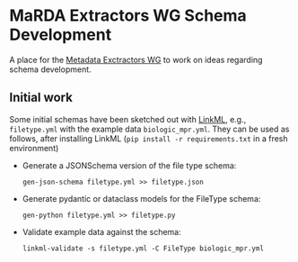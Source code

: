 # MaRDA Extractors WG Schema Development

A place for the [Metadata Exctractors WG](https://github.com/marda-alliance/metadata_extractors/) to work on ideas regarding schema development.

## Initial work

Some initial schemas have been sketched out with [LinkML](https://linkml.io/linkml/), e.g., `filetype.yml` with the example data `biologic_mpr.yml`.
They can be used as follows, after installing LinkML (`pip install -r requirements.txt` in a fresh environment)

- Generate a JSONSchema version of the file type schema:
  ```
  gen-json-schema filetype.yml >> filetype.json
  ```

- Generate pydantic or dataclass models for the FileType schema:
  ```
  gen-python filetype.yml >> filetype.py
  ```

- Validate example data against the schema:
  ```
  linkml-validate -s filetype.yml -C FileType biologic_mpr.yml
  ```
